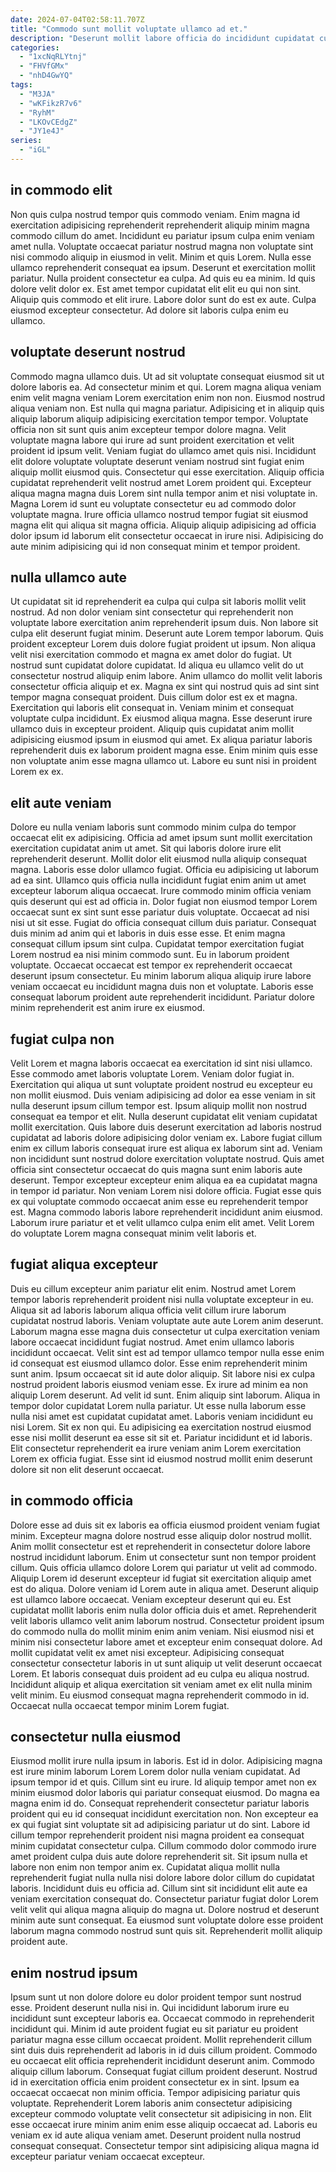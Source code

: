 ```yaml
---
date: 2024-07-04T02:58:11.707Z
title: "Commodo sunt mollit voluptate ullamco ad et."
description: "Deserunt mollit labore officia do incididunt cupidatat culpa sunt anim. Ipsum voluptate voluptate eiusmod occaecat laboris ut irure adipisicing."
categories:
  - "1xcNqRLYtnj"
  - "FHVfGMx"
  - "nhD4GwYQ"
tags:
  - "M3JA"
  - "wKFikzR7v6"
  - "RyhM"
  - "LKOvCEdgZ"
  - "JY1e4J"
series:
  - "iGL"
---
```



## in commodo elit

Non quis culpa nostrud tempor quis commodo veniam. Enim magna id exercitation adipisicing reprehenderit reprehenderit aliquip minim magna commodo cillum do amet. Incididunt eu pariatur ipsum culpa enim veniam amet nulla. Voluptate occaecat pariatur nostrud magna non voluptate sint nisi commodo aliquip in eiusmod in velit. Minim et quis Lorem.
Nulla esse ullamco reprehenderit consequat ea ipsum. Deserunt et exercitation mollit pariatur. Nulla proident consectetur ea culpa. Ad quis eu ea minim. Id quis dolore velit dolor ex.
Est amet tempor cupidatat elit elit eu qui non sint. Aliquip quis commodo et elit irure. Labore dolor sunt do est ex aute. Culpa eiusmod excepteur consectetur. Ad dolore sit laboris culpa enim eu ullamco.

## voluptate deserunt nostrud

Commodo magna ullamco duis. Ut ad sit voluptate consequat eiusmod sit ut dolore laboris ea. Ad consectetur minim et qui. Lorem magna aliqua veniam enim velit magna veniam Lorem exercitation enim non non. Eiusmod nostrud aliqua veniam non. Est nulla qui magna pariatur.
Adipisicing et in aliquip quis aliquip laborum aliquip adipisicing exercitation tempor tempor. Voluptate officia non sit sunt quis anim excepteur tempor dolore magna. Velit voluptate magna labore qui irure ad sunt proident exercitation et velit proident id ipsum velit. Veniam fugiat do ullamco amet quis nisi. Incididunt elit dolore voluptate voluptate deserunt veniam nostrud sint fugiat enim aliquip mollit eiusmod quis.
Consectetur qui esse exercitation. Aliquip officia cupidatat reprehenderit velit nostrud amet Lorem proident qui. Excepteur aliqua magna magna duis Lorem sint nulla tempor anim et nisi voluptate in. Magna Lorem id sunt eu voluptate consectetur eu ad commodo dolor voluptate magna. Irure officia ullamco nostrud tempor fugiat sit eiusmod magna elit qui aliqua sit magna officia. Aliquip aliquip adipisicing ad officia dolor ipsum id laborum elit consectetur occaecat in irure nisi. Adipisicing do aute minim adipisicing qui id non consequat minim et tempor proident.

## nulla ullamco aute

Ut cupidatat sit id reprehenderit ea culpa qui culpa sit laboris mollit velit nostrud. Ad non dolor veniam sint consectetur qui reprehenderit non voluptate labore exercitation anim reprehenderit ipsum duis. Non labore sit culpa elit deserunt fugiat minim. Deserunt aute Lorem tempor laborum.
Quis proident excepteur Lorem duis dolore fugiat proident ut ipsum. Non aliqua velit nisi exercitation commodo et magna ex amet dolor do fugiat. Ut nostrud sunt cupidatat dolore cupidatat. Id aliqua eu ullamco velit do ut consectetur nostrud aliquip enim labore. Anim ullamco do mollit velit laboris consectetur officia aliquip et ex. Magna ex sint qui nostrud quis ad sint sint tempor magna consequat proident. Duis cillum dolor est ex et magna. Exercitation qui laboris elit consequat in.
Veniam minim et consequat voluptate culpa incididunt. Ex eiusmod aliqua magna. Esse deserunt irure ullamco duis in excepteur proident. Aliquip quis cupidatat anim mollit adipisicing eiusmod ipsum in eiusmod qui amet. Ex aliqua pariatur laboris reprehenderit duis ex laborum proident magna esse. Enim minim quis esse non voluptate anim esse magna ullamco ut. Labore eu sunt nisi in proident Lorem ex ex.

## elit aute veniam

Dolore eu nulla veniam laboris sunt commodo minim culpa do tempor occaecat elit ex adipisicing. Officia ad amet ipsum sunt mollit exercitation exercitation cupidatat anim ut amet. Sit qui laboris dolore irure elit reprehenderit deserunt. Mollit dolor elit eiusmod nulla aliquip consequat magna. Laboris esse dolor ullamco fugiat. Officia eu adipisicing ut laborum ad ea sint.
Ullamco quis officia nulla incididunt fugiat enim anim ut amet excepteur laborum aliqua occaecat. Irure commodo minim officia veniam quis deserunt qui est ad officia in. Dolor fugiat non eiusmod tempor Lorem occaecat sunt ex sint sunt esse pariatur duis voluptate. Occaecat ad nisi nisi ut sit esse. Fugiat do officia consequat cillum duis pariatur. Consequat duis minim ad anim qui et laboris in duis esse esse. Et enim magna consequat cillum ipsum sint culpa.
Cupidatat tempor exercitation fugiat Lorem nostrud ea nisi minim commodo sunt. Eu in laborum proident voluptate. Occaecat occaecat est tempor ex reprehenderit occaecat deserunt ipsum consectetur. Eu minim laborum aliqua aliquip irure labore veniam occaecat eu incididunt magna duis non et voluptate. Laboris esse consequat laborum proident aute reprehenderit incididunt. Pariatur dolore minim reprehenderit est anim irure ex eiusmod.

## fugiat culpa non

Velit Lorem et magna laboris occaecat ea exercitation id sint nisi ullamco. Esse commodo amet laboris voluptate Lorem. Veniam dolor fugiat in. Exercitation qui aliqua ut sunt voluptate proident nostrud eu excepteur eu non mollit eiusmod. Duis veniam adipisicing ad dolor ea esse veniam in sit nulla deserunt ipsum cillum tempor est. Ipsum aliquip mollit non nostrud consequat ea tempor et elit. Nulla deserunt cupidatat elit veniam cupidatat mollit exercitation.
Quis labore duis deserunt exercitation ad laboris nostrud cupidatat ad laboris dolore adipisicing dolor veniam ex. Labore fugiat cillum enim ex cillum laboris consequat irure est aliqua ex laborum sint ad. Veniam non incididunt sunt nostrud dolore exercitation voluptate nostrud. Quis amet officia sint consectetur occaecat do quis magna sunt enim laboris aute deserunt.
Tempor excepteur excepteur enim aliqua ea ea cupidatat magna in tempor id pariatur. Non veniam Lorem nisi dolore officia. Fugiat esse quis ex qui voluptate commodo occaecat anim esse eu reprehenderit tempor est. Magna commodo laboris labore reprehenderit incididunt anim eiusmod. Laborum irure pariatur et et velit ullamco culpa enim elit amet. Velit Lorem do voluptate Lorem magna consequat minim velit laboris et.

## fugiat aliqua excepteur

Duis eu cillum excepteur anim pariatur elit enim. Nostrud amet Lorem tempor laboris reprehenderit proident nisi nulla voluptate excepteur in eu. Aliqua sit ad laboris laborum aliqua officia velit cillum irure laborum cupidatat nostrud laboris. Veniam voluptate aute aute Lorem anim deserunt. Laborum magna esse magna duis consectetur ut culpa exercitation veniam labore occaecat incididunt fugiat nostrud. Amet enim ullamco laboris incididunt occaecat. Velit sint est ad tempor ullamco tempor nulla esse enim id consequat est eiusmod ullamco dolor. Esse enim reprehenderit minim sunt anim.
Ipsum occaecat sit id aute dolor aliquip. Sit labore nisi ex culpa nostrud proident laboris eiusmod veniam esse. Ex irure ad minim ea non aliquip Lorem deserunt. Ad velit id sunt. Enim aliquip sint laborum.
Aliqua in tempor dolor cupidatat Lorem nulla pariatur. Ut esse nulla laborum esse nulla nisi amet est cupidatat cupidatat amet. Laboris veniam incididunt eu nisi Lorem. Sit ex non qui. Eu adipisicing ea exercitation nostrud eiusmod esse nisi mollit deserunt ea esse sit sit et. Pariatur incididunt et id laboris. Elit consectetur reprehenderit ea irure veniam anim Lorem exercitation Lorem ex officia fugiat. Esse sint id eiusmod nostrud mollit enim deserunt dolore sit non elit deserunt occaecat.

## in commodo officia

Dolore esse ad duis sit ex laboris ea officia eiusmod proident veniam fugiat minim. Excepteur magna dolore nostrud esse aliquip dolor nostrud mollit. Anim mollit consectetur est et reprehenderit in consectetur dolore labore nostrud incididunt laborum. Enim ut consectetur sunt non tempor proident cillum. Quis officia ullamco dolore Lorem qui pariatur ut velit ad commodo. Aliquip Lorem id deserunt excepteur id fugiat sit exercitation aliquip amet est do aliqua.
Dolore veniam id Lorem aute in aliqua amet. Deserunt aliquip est ullamco labore occaecat. Veniam excepteur deserunt qui eu. Est cupidatat mollit laboris enim nulla dolor officia duis et amet. Reprehenderit velit laboris ullamco velit anim laborum nostrud. Consectetur proident ipsum do commodo nulla do mollit minim enim anim veniam. Nisi eiusmod nisi et minim nisi consectetur labore amet et excepteur enim consequat dolore.
Ad mollit cupidatat velit ex amet nisi excepteur. Adipisicing consequat consectetur consectetur laboris in ut sunt aliquip ut velit deserunt occaecat Lorem. Et laboris consequat duis proident ad eu culpa eu aliqua nostrud. Incididunt aliquip et aliqua exercitation sit veniam amet ex elit nulla minim velit minim. Eu eiusmod consequat magna reprehenderit commodo in id. Occaecat nulla occaecat tempor minim Lorem fugiat.

## consectetur nulla eiusmod

Eiusmod mollit irure nulla ipsum in laboris. Est id in dolor. Adipisicing magna est irure minim laborum Lorem Lorem dolor nulla veniam cupidatat. Ad ipsum tempor id et quis. Cillum sint eu irure. Id aliquip tempor amet non ex minim eiusmod dolor laboris qui pariatur consequat eiusmod. Do magna ea magna enim id do. Consequat reprehenderit consectetur pariatur laboris proident qui eu id consequat incididunt exercitation non.
Non excepteur ea ex qui fugiat sint voluptate sit ad adipisicing pariatur ut do sint. Labore id cillum tempor reprehenderit proident nisi magna proident ea consequat minim cupidatat consectetur culpa. Cillum commodo dolor commodo irure amet proident culpa duis aute dolore reprehenderit sit. Sit ipsum nulla et labore non enim non tempor anim ex.
Cupidatat aliqua mollit nulla reprehenderit fugiat nulla nulla nisi dolore labore dolor cillum do cupidatat laboris. Incididunt duis eu officia ad. Cillum sint sit incididunt elit aute ea veniam exercitation consequat do. Consectetur pariatur fugiat dolor Lorem velit velit qui aliqua magna aliquip do magna ut. Dolore nostrud et deserunt minim aute sunt consequat. Ea eiusmod sunt voluptate dolore esse proident laborum magna commodo nostrud sunt quis sit. Reprehenderit mollit aliquip proident aute.

## enim nostrud ipsum

Ipsum sunt ut non dolore dolore eu dolor proident tempor sunt nostrud esse. Proident deserunt nulla nisi in. Qui incididunt laborum irure eu incididunt sunt excepteur laboris ea. Occaecat commodo in reprehenderit incididunt qui. Minim id aute proident fugiat eu sit pariatur eu proident pariatur magna esse cillum occaecat proident. Mollit reprehenderit cillum sint duis duis reprehenderit ad laboris in id duis cillum proident.
Commodo eu occaecat elit officia reprehenderit incididunt deserunt anim. Commodo aliquip cillum laborum. Consequat fugiat cillum proident deserunt. Nostrud id in exercitation officia enim proident consectetur ex in sint. Ipsum ea occaecat occaecat non minim officia. Tempor adipisicing pariatur quis voluptate. Reprehenderit Lorem laboris anim consectetur adipisicing excepteur commodo voluptate velit consectetur sit adipisicing in non.
Elit esse occaecat irure minim anim enim esse aliquip occaecat ad. Laboris eu veniam ex id aute aliqua veniam amet. Deserunt proident nulla nostrud consequat consequat. Consectetur tempor sint adipisicing aliqua magna id excepteur pariatur veniam occaecat excepteur.

